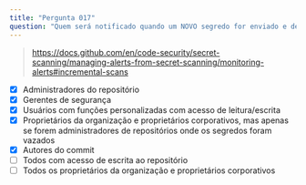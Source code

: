 ```yaml
---
title: "Pergunta 017"
question: "Quem será notificado quando um NOVO segredo for enviado e detectado em um repositório? (Escolha cinco.)"
---
```


> https://docs.github.com/en/code-security/secret-scanning/managing-alerts-from-secret-scanning/monitoring-alerts#incremental-scans
- [x] Administradores do repositório
- [x] Gerentes de segurança
- [x] Usuários com funções personalizadas com acesso de leitura/escrita
- [x] Proprietários da organização e proprietários corporativos, mas apenas se forem administradores de repositórios onde os segredos foram vazados
- [x] Autores do commit
- [ ] Todos com acesso de escrita ao repositório
- [ ] Todos os proprietários da organização e proprietários corporativos
